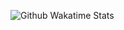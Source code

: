 ![Github Wakatime Stats](https://github-readme-stats.vercel.app/api/wakatime/?&USERNAME&layout=compact&&theme=default&link="https://www.github.com/USERNAME/") 
